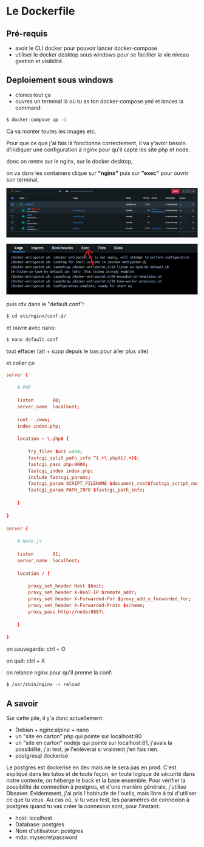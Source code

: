 # Le Dockerfile

## Pré-requis

- avoir le CLI docker pour pouvoir lancer docker-compose
- utiliser le docker desktop sous windows pour se faciliter la vie niveau gestion et visibilité.

## Deploiement sous windows

- clones tout ça
- ouvres un terminal là où tu as ton docker-compose.yml et lances la command:
```bash
$ docker-compose up -d
```
Ca va monter toutes les images etc.

Pour que ce que j'ai fais là fonctionne correctement, il va y'avoir besoin d'indiquer une configuration à nginx pour qu'il capte les site php et node.

donc on rentre sur le nginx, sur le docker desktop,

on va dans les containers clique sur **"nginx"** puis sur **"exec"** pour ouvrir son terminal,

![nginx](./screenshots/nginx.png) 

![exec](./screenshots/exec.png) 

puis rdv dans le "default.conf":

```bash
$ cd etc/nginx/conf.d/
```

et ouvre avec nano:

```bash
$ nano default.conf
```

tout effacer (alt + supp depuis le bas pour aller plus vite)

et coller ça:

```conf
server {

    # PHP

    listen       80;
    server_name  localhost;

    root   /www;
    index index.php;
	
    location ~ \.php$ {

        try_files $uri =404;
        fastcgi_split_path_info ^(.+\.php)(/.+)$;
        fastcgi_pass php:9000;
        fastcgi_index index.php;
        include fastcgi_params;
        fastcgi_param SCRIPT_FILENAME $document_root$fastcgi_script_name;
        fastcgi_param PATH_INFO $fastcgi_path_info;

    }

}

server {
    
    # Node.js

    listen       81;
    server_name  localhost;

    location / {

        proxy_set_header Host $host;
        proxy_set_header X-Real-IP $remote_addr;
        proxy_set_header X-Forwarded-For $proxy_add_x_forwarded_for;
        proxy_set_header X-Forwarded-Proto $scheme;
        proxy_pass http://node:8887;

    }

}
```
on sauvegarde: ctrl + O

on quit: ctrl + X

on relance nginx pour qu'il prenne la conf:

```bash
$ /usr/sbin/nginx -s reload
```

## A savoir

Sur cette pile, il y'a donc actuellement:

- Debian + nginx:alpine + nano
- un "site en carton" php qui pointe sur localhost:80
- un "site en carton" nodejs qui pointe sur localhost:81, j'avais la possibilité, j'ai test, je l'enlèverai si vraiment j'en fais rien.
- postgresql dockerisé

Le postgres est dockerise en dev mais ne le sera pas en prod. C'est expliqué dans les tutos et de toute façon, en toute logique de sécurité dans notre contexte, on héberge le back et la base ensemble.
Pour vérifier la possibilité de connection à postgres, et d'une manière générale, j'utilise Dbeaver.
Evidemment, j'ai pris l'habitude de l'outils, mais libre à toi d'utiliser ce que tu veux.
Au cas où, si tu veux test, les paramètres de connexion à postgres quand tu vas créer la connexion sont, pour l'instant:

- host: localhost
- Database: postgres
- Nom d'utilisateur: postgres
- mdp: mysecretpassword

